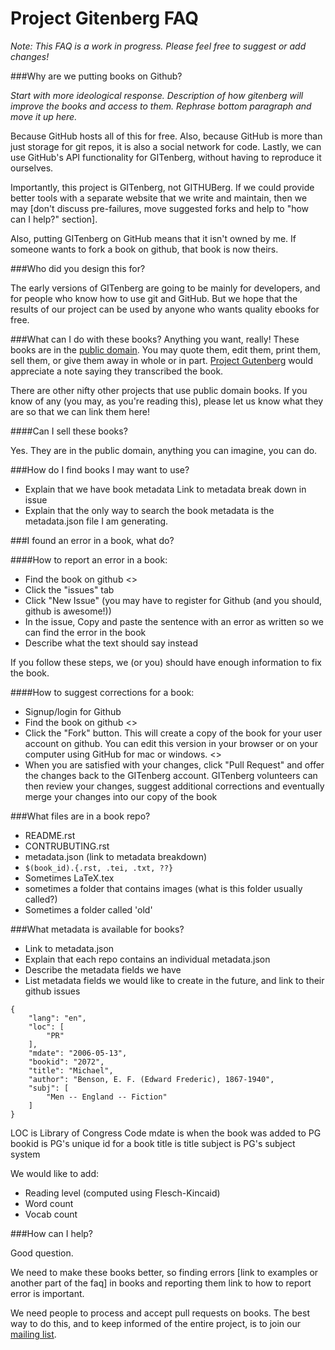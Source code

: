 Project Gitenberg FAQ
=====================

*Note: This FAQ is a work in progress. Please feel free to suggest or add changes!*

###Why are we putting books on Github?

*Start with more ideological response. Description of how gitenberg will improve the books and access to them. Rephrase bottom paragraph and move it up here.*

Because GitHub hosts all of this for free. Also, because GitHub is more than just storage for git repos, it is also a social network for code. Lastly, we can use GitHub's API functionality for GITenberg, without having to reproduce it ourselves.

Importantly, this project is GITenberg, not GITHUBerg. If we could provide better tools with a separate website that we write and maintain, then we may [don't discuss pre-failures, move suggested forks and help to "how can I help?" section].

Also, putting GITenberg on GitHub means that it isn't owned by me. If someone wants to fork a book on github, that book is now theirs.

###Who did you design this for?

The early versions of GITenberg are going to be mainly for developers, and for people who know how to use git and GitHub. But we hope that the results of our project can be used by anyone who wants quality ebooks for free.

###What can I do with these books?
Anything you want, really! These books are in the [public domain](https://en.wikipedia.org/wiki/Public_domain). You may quote them, edit them, print them, sell them, or give them away in whole or in part. [Project Gutenberg](http://www.gutenberg.org/) would appreciate a note saying they transcribed the book.

There are other nifty other projects that use public domain books. If you know of any (you may, as you're reading this), please let us know what they are so that we can link them here!

####Can I sell these books?

Yes. They are in the public domain, anything you can imagine, you can do.

###How do I find books I may want to use?
* Explain that we have book metadata Link to metadata break down in issue 
* Explain that the only way to search the book metadata is the metadata.json file I am generating.

###I found an error in a book, what do?

####How to report an error in a book:

* Find the book on github <>
* Click the "issues" tab
* Click "New Issue" (you may have to register for Github (and you should, github is awesome!))
* In the issue, Copy and paste the sentence with an error as written so we can find the error in the book
* Describe what the text should say instead

If you follow these steps, we (or you) should have enough information to fix the book.

####How to suggest corrections for a book:

* Signup/login for Github
* Find the book on github <>
* Click the "Fork" button. This will create a copy of the book for your user account on github. You can edit this version in your browser or on your computer using GitHub for mac or windows. <>
* When you are satisfied with your changes, click "Pull Request" and offer the changes back to the GITenberg account. GITenberg volunteers can then review your changes, suggest additional corrections and eventually merge your changes into our copy of the book

###What files are in a book repo?
* README.rst
* CONTRUBUTING.rst
* metadata.json (link to metadata breakdown)
* `$(book_id).{.rst, .tei, .txt, ??}`
* Sometimes LaTeX.tex
* sometimes a folder that contains images (what is this folder usually called?)
* Sometimes a folder called 'old'

###What metadata is available for books?
* Link to metadata.json
* Explain that each repo contains an individual metadata.json
* Describe the metadata fields we have
* List metadata fields we would like to create in the future, and link to their github issues

```
{
    "lang": "en", 
    "loc": [
        "PR"
    ], 
    "mdate": "2006-05-13", 
    "bookid": "2072", 
    "title": "Michael", 
    "author": "Benson, E. F. (Edward Frederic), 1867-1940", 
    "subj": [
        "Men -- England -- Fiction"
    ]
}
```

LOC is Library of Congress Code
mdate is when the book was added to PG
bookid is PG's unique id for a book
title is title
subject is PG's subject system

We would like to add:

* Reading level (computed using Flesch-Kincaid)
* Word count
* Vocab count

###How can I help?

Good question.

We need to make these books better, so finding errors [link to examples or another part of the faq] in books and reporting them link to how to report error is important.

We need people to process and accept pull requests on books. The best way to do this, and to keep informed of the entire project, is to join our [mailing list](https://groups.google.com/forum/#!forum/gitenberg-project).
